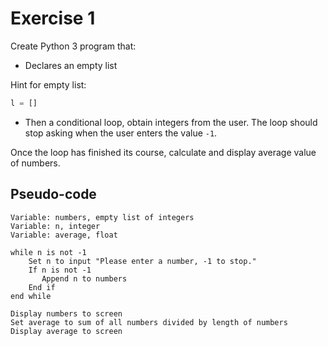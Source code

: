 # Exercise 1

Create Python 3 program that:

- Declares an empty list

Hint for empty list:

```python
l = []
```

- Then a conditional loop, obtain integers from the user. The loop should stop asking when the user enters the value ```-1```.

Once the loop has finished its course, calculate and display average value of numbers.

## Pseudo-code

```
Variable: numbers, empty list of integers
Variable: n, integer
Variable: average, float

while n is not -1
    Set n to input "Please enter a number, -1 to stop."
    If n is not -1
       Append n to numbers
    End if
end while

Display numbers to screen
Set average to sum of all numbers divided by length of numbers
Display average to screen
```